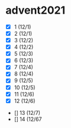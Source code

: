 # advent2021

- [X] 1 (12/1)
- [X] 2 (12/1)
- [X] 3 (12/2)
- [X] 4 (12/2)
- [X] 5 (12/3)
- [X] 6 (12/3)
- [X] 7 (12/4)
- [X] 8 (12/4)
- [X] 9 (12/5)
- [X] 10 (12/5)
- [X] 11 (12/6)
- [X] 12 (12/6)
- [] 13 (12/7)
- [] 14 (12/67